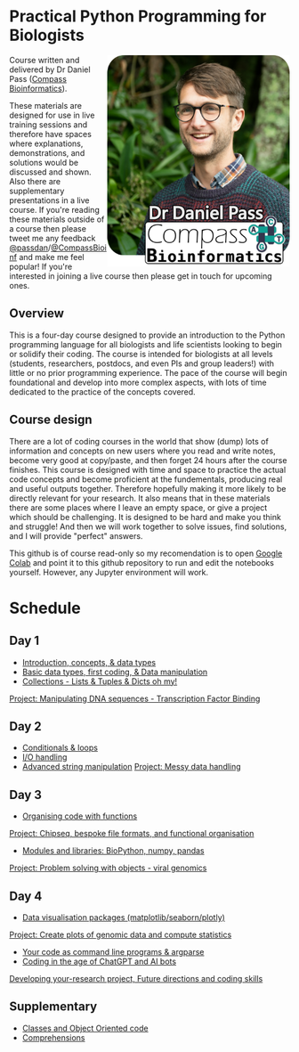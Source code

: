 # Practical Python Programming for Biologists
<img align="right" width="328" height="380" src="Misc/Headshot-lowres.png">

Course written and delivered by Dr Daniel Pass ([Compass Bioinformatics](https://www.CompassBioinformatics.co.uk)).

These materials are designed for use in live training sessions and therefore have spaces where explanations, demonstrations, and solutions would be discussed and shown. Also there are supplementary presentations in a live course. If you're reading these materials outside of a course then please tweet me any feedback [@passdan](https://www.twitter.com/passdan)/[@CompassBioinf](https://www.twitter.com/CompassBioinf) and make me feel popular! If you're interested in joining a live course then please get in touch for upcoming ones.

## Overview 
This is a four-day course designed to provide an introduction to the Python programming language for all biologists and life scientists looking to begin or solidify their coding. The course is intended for biologists at all levels (students, researchers, postdocs, and even PIs and group leaders!) with little or no prior programming experience. The pace of the course will begin foundational and develop into more complex aspects, with lots of time dedicated to the practice of the concepts covered.

## Course design
There are a lot of coding courses in the world that show (dump) lots of information and concepts on new users where you read and write notes, become very good at copy/paste, and then forget 24 hours after the course finishes. This course is designed with time and space to practice the actual code concepts and become proficient at the fundementals, producing real and useful outputs together. Therefore hopefully making it more likely to be directly relevant for your research. It also means that in these materials there are some places where I leave an empty space, or give a project which should be challenging. It is designed to be hard and make you think and struggle! And then we will work together to solve issues, find solutions, and I will provide "perfect" answers.

This github is of course read-only so my recomendation is to open [Google Colab](https://colab.research.google.com/) and point it to this github repository to run and edit the notebooks yourself. However, any Jupyter environment will work.

# Schedule
## Day 1
- [Introduction, concepts, & data types](Day1/P34B-Day1-Introduction.ipynb)
- [Basic data types, first coding, & Data manipulation](Day1/P34B-Day1-DataTypes_and_Manipulation.ipynb)
- [Collections  - Lists & Tuples & Dicts oh my!](Day1/P34B-Day1-MoreDataTypes.ipynb)

[Project: Manipulating DNA sequences - Transcription Factor Binding](Day1/P34B-Day1-Project.ipynb)

## Day 2
- [Conditionals & loops](Day2/P34B-Day2-Loops.ipynb)
- [I/O handling](Day1/P34B-Day1-IO.ipynb)
- [Advanced string manipulation](Day2/P34B-Day2-AdvancedStrings.ipynb)
[Project: Messy data handling]()

## Day 3
- [Organising code with functions](Day2/P34B-Day2-Functions.ipynb)

[Project: Chipseq, bespoke file formats, and functional organisation](Day2/P34B-Day2-Project.ipynb)

- [Modules and libraries: BioPython, numpy, pandas](Day3/P34B-Day3-Modules-Biopython_and_Stats.ipynb)

[Project: Problem solving with objects - viral genomics](Day3/P34B-Day3-Project.ipynb)

## Day 4
- [Data visualisation packages (matplotlib/seaborn/plotly)](Day4/P34B-Day4-Data_visualisation_and_libraries.ipynb)

[Project: Create plots of genomic data and compute statistics](Day4/P34B-Day4-Project.ipynb)
- [Your code as command line programs & argparse](Day3/P34B-Day3-CLI_and_argparse.ipynb)
- [Coding in the age of ChatGPT and AI bots](Day4/P34B-Day4-ChatGPT_and_AIs.ipynb)

[Developing your-research project, Future directions and coding skills](Day4/)

## Supplementary
- [Classes and Object Oriented code](Day3/P34B-Day3-ClassesAndObjects.ipynb)
- [Comprehensions](Supplementary/P34B-Comprehensions.ipynb)

